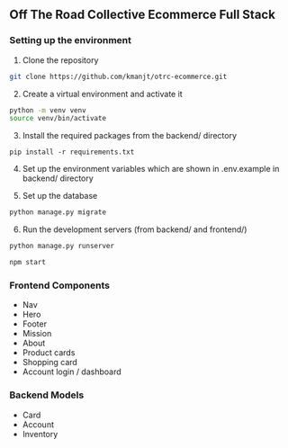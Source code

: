 ## Off The Road Collective Ecommerce Full Stack



### Setting up the environment

1. Clone the repository

```bash
git clone https://github.com/kmanjt/otrc-ecommerce.git
```

2. Create a virtual environment and activate it

```bash
python -m venv venv
source venv/bin/activate
```

3. Install the required packages from the backend/ directory

```
pip install -r requirements.txt
```

4. Set up the environment variables which are shown in .env.example in backend/ directory

5. Set up the database

```bash
python manage.py migrate
```

6. Run the development servers (from backend/ and frontend/)

```bash
python manage.py runserver
```

```bash
npm start
```

### Frontend Components
- Nav
- Hero
- Footer
- Mission
- About
- Product cards
- Shopping card
- Account login / dashboard

### Backend Models
- Card
- Account
- Inventory
